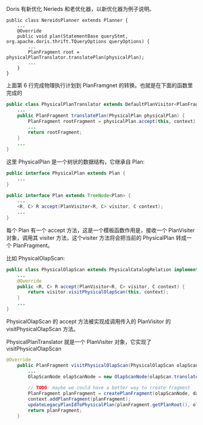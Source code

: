 Doris 有新优化 Nerieds 和老优化器，以新优化器为例子说明。

```java{.line-numbers}
public class NereidsPlanner extends Planner {
    ...
    @Override
    public void plan(StatementBase queryStmt, org.apache.doris.thrift.TQueryOptions queryOptions) {
        ...
        PlanFragment root = physicalPlanTranslator.translatePlan(physicalPlan);
        ...
    }
}
```
上面第 6 行完成物理执行计划到 PlanFramgnet 的转换。也就是在下面的函数里完成的
```java
public class PhysicalPlanTranslator extends DefaultPlanVisitor<PlanFragment, PlanTranslatorContext> {
    ...
    public PlanFragment translatePlan(PhysicalPlan physicalPlan) {
        PlanFragment rootFragment = physicalPlan.accept(this, context);
        ...
        return rootFragment;
    }
    ...
}
```
这里 PhysicalPlan 是一个树状的数据结构，它继承自 Plan:
```java
public interface PhysicalPlan extends Plan {
    ...
}

public interface Plan extends TreeNode<Plan> {
    ...
    <R, C> R accept(PlanVisitor<R, C> visitor, C context);
    ...
}
```
每个 Plan 有一个 accept 方法，这是一个模板函数作用是，接收一个 PlanVisiter 对象，调用其 visiter 方法，这个visiter 方法将会把当前的 PhysicalPlan 转成一个 PlanFragment。

比如 PhysicalOlapScan:
```java
public class PhysicalOlapScan extends PhysicalCatalogRelation implements OlapScan {
    ...
    @Override
    public <R, C> R accept(PlanVisitor<R, C> visitor, C context) {
        return visitor.visitPhysicalOlapScan(this, context);
    }
    ...
}
```
PhysicalOlapScan 的 accept 方法被实现成调用传入的 PlanVisitor 的 visitPhysicalOlapScan 方法。

PhysicalPlanTranslator 就是一个 PlanVisiter 对象，它实现了 visitPhysicalOlapScan 
```java
@Override
    public PlanFragment visitPhysicalOlapScan(PhysicalOlapScan olapScan, PlanTranslatorContext context) {
        ...
        OlapScanNode olapScanNode = new OlapScanNode(olapScan.translatePlanNodeId(), tupleDescriptor, "OlapScanNode");
        
        // TODO: maybe we could have a better way to create fragment
        PlanFragment planFragment = createPlanFragment(olapScanNode, dataPartition, olapScan);
        context.addPlanFragment(planFragment);
        updateLegacyPlanIdToPhysicalPlan(planFragment.getPlanRoot(), olapScan);
        return planFragment;
    }
```